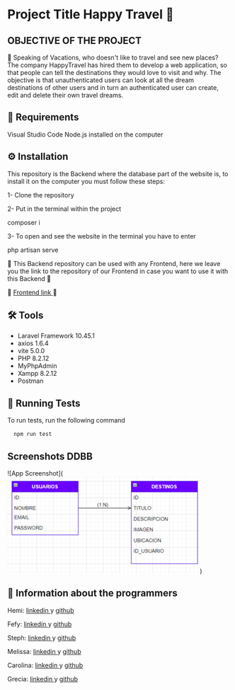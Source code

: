 
# Project Title Happy Travel 🛫

## OBJECTIVE OF THE PROJECT
🚅 Speaking of Vacations, who doesn't like to travel and see new places? The company HappyTravel has hired them to develop a web application, so that people can tell the destinations they would love to visit and why. The objective is that unauthenticated users can look at all the dream destinations of other users and in turn an authenticated user can create, edit and delete their own travel dreams.


## 📌 Requirements

Visual Studio Code
Node.js installed on the computer

## ⚙️ Installation

This repository is the Backend where the database part of the website is, to install it on the computer you must follow these steps:

1- Clone the repository

2- Put in the terminal within the project

composer i

3- To open and see the website in the terminal you have to enter

php artisan serve

🚨 This Backend repository can be used with any Frontend, here we leave you the link to the repository of our Frontend in case you want to use it with this Backend 🚨

🔗 [Frontend link ](https://github.com/HappyTravel-project/HappyTravel-frontend/tree/main) 🔗


## 🛠️ Tools
- Laravel Framework 10.45.1
- axios 1.6.4
- vite 5.0.0
- PHP 8.2.12
- MyPhpAdmin
- Xampp 8.2.12
- Postman


## 🧪 Running Tests

To run tests, run the following command

```bash
  npm run test
```


## Screenshots DDBB

![App Screenshot](![BBDD ](image.png))

## 🔗 Information about the programmers

Hemi:      [linkedin ](https://www.linkedin.com/in/hemileidis/) y
[github ](https://github.com/HemiCastillo)

Fefy:      [linkedin ](https://www.linkedin.com/in/stefania-desogus/) y
[github ](https://github.com/stef-ania)

Steph:      [linkedin ](https://www.linkedin.com/in/stephanie-cespedes/) y
[github ](https://github.com/tephyxp)

Melissa:      [linkedin ](https://www.linkedin.com/in/melissa-casola/) y
[github ](https://github.com/melitacasola)

Carolina:      [linkedin ](https://www.linkedin.com/in/tcarolina/) y
[github ](https://github.com/Thazet)

Grecia:      [linkedin ](https://www.linkedin.com/in/grecialh/) y
[github ](https://github.com/GreciaLH)
